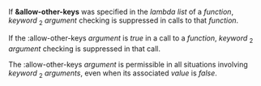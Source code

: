  



If **&allow-other-keys** was specified in the *lambda list* of a *function*, *keyword* <sub>2</sub> *argument* checking is suppressed in calls to that *function*.  







If the :allow-other-keys *argument* is *true* in a call to a *function*, *keyword* <sub>2</sub> *argument* checking is suppressed in that call. 



The :allow-other-keys *argument* is permissible in all situations involving *keyword* <sub>2</sub> *arguments*, even when its associated *value* is *false*. 



